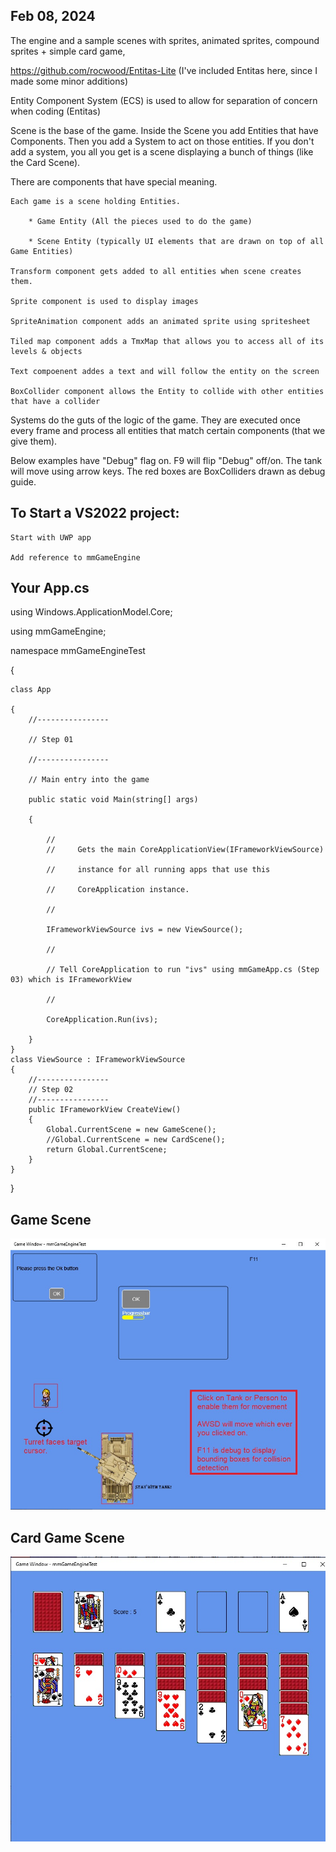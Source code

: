 ## Feb 08, 2024

The engine and a sample scenes with sprites, animated sprites, compound sprites + simple card game, 

https://github.com/rocwood/Entitas-Lite        (I've included Entitas here, since I made some minor additions)

Entity Component System (ECS) is used to allow for separation of concern when coding (Entitas) 

Scene is the base of the game.  Inside the Scene you add Entities that have Components.  Then you add a System to act on those entities.  If you don't add a system, you all you get is a scene displaying a bunch of things (like the Card Scene).  

There are components that have special meaning.  

    Each game is a scene holding Entities.
        
        * Game Entity (All the pieces used to do the game)
        
        * Scene Entity (typically UI elements that are drawn on top of all Game Entities)
        
    Transform component gets added to all entities when scene creates them.
    
    Sprite component is used to display images
    
    SpriteAnimation component adds an animated sprite using spritesheet
    
    Tiled map component adds a TmxMap that allows you to access all of its levels & objects
    
    Text compoenent addes a text and will follow the entity on the screen 
    
    BoxCollider component allows the Entity to collide with other entities that have a collider
    
Systems do the guts of the logic of the game.  They are executed once every frame and process all entities that match certain components (that we give them).

Below examples have "Debug" flag on.  F9 will flip "Debug" off/on.  The tank will move using arrow keys.  The red boxes are BoxColliders drawn as debug guide.

## To Start a VS2022 project:

    Start with UWP app
       
    Add reference to mmGameEngine
 
## Your App.cs

using Windows.ApplicationModel.Core;

using mmGameEngine;

namespace mmGameEngineTest

{

    class App
    
    {
        //----------------
        
        // Step 01
        
        //----------------
        
        // Main entry into the game
        
        public static void Main(string[] args)
        
        {
        
            //
            //     Gets the main CoreApplicationView(IFrameworkViewSource)
            
            //     instance for all running apps that use this
            
            //     CoreApplication instance.
            
            //
            
            IFrameworkViewSource ivs = new ViewSource();
            
            //
            
            // Tell CoreApplication to run "ivs" using mmGameApp.cs (Step 03) which is IFrameworkView
            
            //
            
            CoreApplication.Run(ivs);

        }
    }
    class ViewSource : IFrameworkViewSource
    {
        //----------------
        // Step 02
        //----------------
        public IFrameworkView CreateView()
        {
            Global.CurrentScene = new GameScene();
            //Global.CurrentScene = new CardScene();
            return Global.CurrentScene;
        }
    }
}


## Game Scene

![game image](GameScene.jpg)









## Card Game Scene

![game image](CardScene.jpg)




